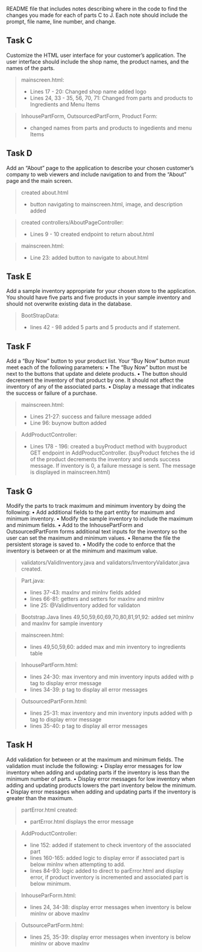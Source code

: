 README file that includes notes describing where in the code to find the changes you made for each of parts C to J. Each note should include the prompt, file name, line number, and change.
## Task C
Customize the HTML user interface for your customer’s application. The user interface should include the shop name, the product names, and the names of the parts.

>mainscreen.html:
>- Lines 17 - 20: Changed shop name added logo
>- Lines 24, 33 - 35, 56, 70, 71: Changed from parts and products to Ingredients and Menu Items

>InhousePartForm, OutsourcedPartForm, Product Form:
>- changed names from parts and products to ingedients and menu Items

## Task D
Add an “About” page to the application to describe your chosen customer’s company to web viewers and include navigation to and from the “About” page and the main screen.
> created about.html
>- button navigating to mainscreen.html, image, and description added

> created controllers/AboutPageController:
>- Lines 9 - 10 created endpoint to return about.html

>mainscreen.html:
>- Line 23: added button to navigate to about.html

## Task E
Add a sample inventory appropriate for your chosen store to the application. You should have five parts and five products in your sample inventory and should not overwrite existing data in the database.
> BootStrapData:
>- lines 42 - 98 added 5 parts and 5 products and if statement.

## Task F
Add a “Buy Now” button to your product list. Your “Buy Now” button must meet each of the following parameters:
•  The “Buy Now” button must be next to the buttons that update and delete products.
• The button should decrement the inventory of that product by one. It should not affect the inventory of any of the associated parts.
•  Display a message that indicates the success or failure of a purchase.

> mainscreen.html:
>- Lines 21-27: success and failure message added
>- Line 96: buynow button added

> AddProductController:
>- Lines 178 - 196: created a buyProduct method with buyproduct GET endpoint in AddProductController.
   (buyProduct fetches the id of the product decrements the inventory and sends success message.
   If inventory is 0, a failure message is sent. The message is displayed in mainscreen.html)

## Task G
Modify the parts to track maximum and minimum inventory by doing the following:
•  Add additional fields to the part entity for maximum and minimum inventory.
•  Modify the sample inventory to include the maximum and minimum fields.
•  Add to the InhousePartForm and OutsourcedPartForm forms additional text inputs for the inventory so the user can set the maximum and minimum values.
•  Rename the file the persistent storage is saved to.
•  Modify the code to enforce that the inventory is between or at the minimum and maximum value.

> validators/ValidInventory.java and validators/InventoryValidator.java created.

> Part.java:
>- lines 37-43: maxInv and minInv fields added
>- lines 66-81: getters and setters for maxInv and minInv
>- line 25: @ValidInventory added for validaton

> Bootstrap.Java
> lines 49,50,59,60,69,70,80,81,91,92: added set minInv and maxInv for sample inventory

> mainscreen.html:
>- lines 49,50,59,60: added max and min inventory to ingredients table

> InhousePartForm.html:
>- lines 24-30: max inventory and min inventory inputs added with p tag to display error message
>- lines 34-39: p tag to display all error messages

> OutsourcedPartForm.html:
>- lines 25-31: max inventory and min inventory inputs added with p tag to display error message
>- lines 35-40: p tag to display all error messages

## Task H
Add validation for between or at the maximum and minimum fields. The validation must include the following:
•  Display error messages for low inventory when adding and updating parts if the inventory is less than the minimum number of parts.
•  Display error messages for low inventory when adding and updating products lowers the part inventory below the minimum.
•  Display error messages when adding and updating parts if the inventory is greater than the maximum.

> partError.html created:
>- partError.html displays the error message

> AddProductController:
>- line 152: added if statement to check inventory of the associated part
>- lines 160-165: added logic to display error if associated part is below minInv when attempting to add.
>- lines 84-93: logic added to direct to parError.html and display error, if product inventory is incremented and associated part is below minimum.

> InhouseParForm.html:
>- lines 24, 34-38: display error messages when inventory is below minInv or above maxInv

> OutsourcePartForm.html:
>- lines 25, 35-39: display error messages when inventory is below minInv or above maxInv
